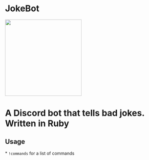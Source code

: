 # JokeBot
<img src="https://i.imgur.com/WuY4gva.png" width="250" height="250">
<h1>A Discord bot that tells bad jokes. Written in Ruby</h1>

<h2>Usage</h2>
* <code>!commands</code> for a list of commands
